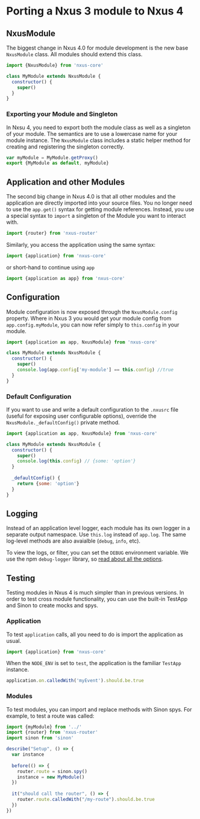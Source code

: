 # Porting a Nxus 3 module to Nxus 4

## NxusModule

The biggest change in Nxus 4.0 for module development is the new base `NxusModule` class.  All modules should extend this class.

```javascript
import {NxusModule} from 'nxus-core'

class MyModule extends NxusModule {
  constructor() {
    super()
  }
}
```

### Exporting your Module and Singleton

In Nxsu 4, you need to export both the module class as well as a singleton of your module.  The semantics are to use a lowercase name for your module instance.  The `NxusModule` class includes a static helper method for creating and registering the singleton correctly.

```javascript
var myModule = MyModule.getProxy()
export {MyModule as default, myModule}
```

## Application and other Modules

The second big change in Nxus 4.0 is that all other modules and the application are directly imported into your source files.  You no longer need to use the `app.get()` syntax for getting module references.  Instead, you use a special syntax to `import` a singleton of the Module you want to interact with.

```javascript
import {router} from 'nxus-router'
```

Similarly, you access the application using the same syntax:

```javascript
import {application} from 'nxus-core'
```

or short-hand to continue using `app`

```javascript
import {application as app} from 'nxus-core'
```

## Configuration
Module configuration is now exposed through the `NxusModule.config` property.  Where in Nxus 3 you would get your module config from `app.config.myModule`, you can now refer simply to `this.config` in your module.

```javascript
import {application as app, NxusModule} from 'nxus-core'

class MyModule extends NxusModule {
  constructor() {
    super()
    console.log(app.config['my-module'] == this.config) //true
  }
}
```

### Default Configuration

If you want to use and write a default configuration to the `.nxusrc` file (useful for exposing user configurable options), override the `NxusModule._defaultConfig()` private method.

```javascript
import {application as app, NxusModule} from 'nxus-core'

class MyModule extends NxusModule {
  constructor() {
    super()
    console.log(this.config) // {some: 'option'}
  }
  
  _defaultConfig() {
    return {some: 'option'}
  }
}
```

## Logging

Instead of an application level logger, each module has its own logger in a separate output namespace.  Use `this.log` instead of `app.log`. The same log-level methods are also avaialble (`debug`, `info`, etc).

To view the logs, or filter, you can set the `DEBUG` environment variable.  We use the npm `debug-logger` library, so [read about all the options](https://www.npmjs.com/package/debug-logger).

## Testing

Testing modules in Nxus 4 is much simpler than in previous versions.  In order to test cross module functionality, you can use the built-in TestApp and Sinon to create mocks and spys.

### Application
To test `application` calls, all you need to do is import the application as usual.

```javascript
import {application} from 'nxus-core'
```

When the `NODE_ENV` is set to `test`, the application is the familiar `TestApp` instance.

```javascript
application.on.calledWith('myEvent').should.be.true
```

### Modules
To test modules, you can import and replace methods with Sinon spys.  For example, to test a route was called:

```javascript
import {myModule} from '../'
import {router} from 'nxus-router'
import sinon from 'sinon'

describe("Setup", () => {
  var instance
  
  before(() => {
    router.route = sinon.spy()
    instance = new MyModule()
  })
  
  it("should call the router", () => {
    router.route.calledWith("/my-route").should.be.true
  })
})
```

